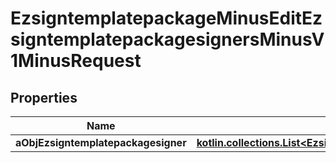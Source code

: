 
# EzsigntemplatepackageMinusEditEzsigntemplatepackagesignersMinusV1MinusRequest

## Properties
Name | Type | Description | Notes
------------ | ------------- | ------------- | -------------
**aObjEzsigntemplatepackagesigner** | [**kotlin.collections.List&lt;EzsigntemplatepackagesignerMinusRequestCompound&gt;**](EzsigntemplatepackagesignerMinusRequestCompound.md) |  | 



